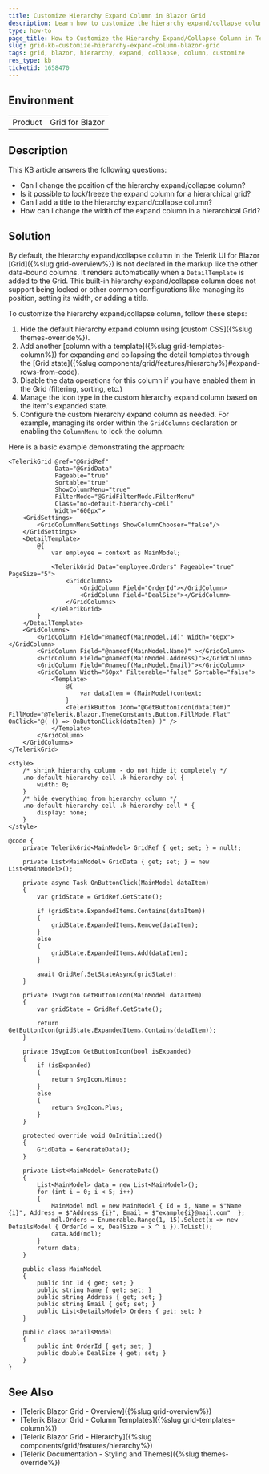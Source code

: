 ```yaml
---
title: Customize Hierarchy Expand Column in Blazor Grid
description: Learn how to customize the hierarchy expand/collapse column in Telerik Blazor Grid, including changing its position, locking it, and setting its width and title.
type: how-to
page_title: How to Customize the Hierarchy Expand/Collapse Column in Telerik Blazor Grid
slug: grid-kb-customize-hierarchy-expand-column-blazor-grid
tags: grid, blazor, hierarchy, expand, collapse, column, customize
res_type: kb
ticketid: 1658470
---
```


## Environment

<table>
    <tbody>
        <tr>
            <td>Product</td>
            <td>Grid for Blazor</td>
        </tr>
    </tbody>
</table>

## Description

This KB article answers the following questions:

- Can I change the position of the hierarchy expand/collapse column?
- Is it possible to lock/freeze the expand column for a hierarchical grid?
- Can I add a title to the hierarchy expand/collapse column?
- How can I change the width of the expand column in a hierarchical Grid?

## Solution

By default, the hierarchy expand/collapse column in the Telerik UI for Blazor [Grid]({%slug grid-overview%}) is not declared in the markup like the other data-bound columns. It renders automatically when a `DetailTemplate` is added to the Grid. This built-in hierarchy expand/collapse column does not support being locked or other common configurations like managing its position, setting its width, or adding a title.

To customize the hierarchy expand/collapse column, follow these steps:

1. Hide the default hierarchy expand column using [custom CSS]({%slug themes-override%}).
2. Add another [column with a template]({%slug grid-templates-column%}) for expanding and collapsing the detail templates through the [Grid state]({%slug components/grid/features/hierarchy%}#expand-rows-from-code).
3. Disable the data operations for this column if you have enabled them in the Grid (filtering, sorting, etc.)
4. Manage the icon type in the custom hierarchy expand column based on the item's expanded state.
5. Configure the custom hierarchy expand column as needed. For example, managing its order within the `GridColumns` declaration or enabling the `ColumnMenu` to lock the column.

Here is a basic example demonstrating the approach: 

````CSHTML
<TelerikGrid @ref="@GridRef"
             Data="@GridData"
             Pageable="true"
             Sortable="true"
             ShowColumnMenu="true"
             FilterMode="@GridFilterMode.FilterMenu"
             Class="no-default-hierarchy-cell"
             Width="600px">
    <GridSettings>
        <GridColumnMenuSettings ShowColumnChooser="false"/>
    </GridSettings>
    <DetailTemplate>
        @{
            var employee = context as MainModel;

            <TelerikGrid Data="employee.Orders" Pageable="true" PageSize="5">
                <GridColumns>
                    <GridColumn Field="OrderId"></GridColumn>
                    <GridColumn Field="DealSize"></GridColumn>
                </GridColumns>
            </TelerikGrid>
        }
    </DetailTemplate>
    <GridColumns>       
        <GridColumn Field="@nameof(MainModel.Id)" Width="60px"></GridColumn>
        <GridColumn Field="@nameof(MainModel.Name)" ></GridColumn>
        <GridColumn Field="@nameof(MainModel.Address)"></GridColumn>
        <GridColumn Field="@nameof(MainModel.Email)"></GridColumn>
        <GridColumn Width="60px" Filterable="false" Sortable="false">
            <Template>
                @{
                    var dataItem = (MainModel)context;
                }
                <TelerikButton Icon="@GetButtonIcon(dataItem)" FillMode="@Telerik.Blazor.ThemeConstants.Button.FillMode.Flat" OnClick="@( () => OnButtonClick(dataItem) )" />
            </Template>
        </GridColumn>        
    </GridColumns>
</TelerikGrid>

<style>
    /* shrink hierarchy column - do not hide it completely */
    .no-default-hierarchy-cell .k-hierarchy-col {
        width: 0;
    }
    /* hide everything from hierarchy column */
    .no-default-hierarchy-cell .k-hierarchy-cell * {
        display: none;
    }
</style>

@code {
    private TelerikGrid<MainModel> GridRef { get; set; } = null!;

    private List<MainModel> GridData { get; set; } = new List<MainModel>();

    private async Task OnButtonClick(MainModel dataItem)
    {
        var gridState = GridRef.GetState();

        if (gridState.ExpandedItems.Contains(dataItem))
        {
            gridState.ExpandedItems.Remove(dataItem);
        }
        else
        {
            gridState.ExpandedItems.Add(dataItem);
        }

        await GridRef.SetStateAsync(gridState);
    }

    private ISvgIcon GetButtonIcon(MainModel dataItem)
    {
        var gridState = GridRef.GetState();

        return GetButtonIcon(gridState.ExpandedItems.Contains(dataItem));
    }

    private ISvgIcon GetButtonIcon(bool isExpanded)
    {
        if (isExpanded)
        {
            return SvgIcon.Minus;
        }
        else
        {
            return SvgIcon.Plus;
        }
    }

    protected override void OnInitialized()
    {
        GridData = GenerateData();
    }

    private List<MainModel> GenerateData()
    {
        List<MainModel> data = new List<MainModel>();
        for (int i = 0; i < 5; i++)
        {
            MainModel mdl = new MainModel { Id = i, Name = $"Name {i}", Address = $"Address {i}", Email = $"example{i}@mail.com"  };
            mdl.Orders = Enumerable.Range(1, 15).Select(x => new DetailsModel { OrderId = x, DealSize = x ^ i }).ToList();
            data.Add(mdl);
        }
        return data;
    }

    public class MainModel
    {
        public int Id { get; set; }
        public string Name { get; set; }
        public string Address { get; set; }
        public string Email { get; set; }
        public List<DetailsModel> Orders { get; set; }
    }

    public class DetailsModel
    {
        public int OrderId { get; set; }
        public double DealSize { get; set; }
    }
}
````

## See Also

- [Telerik Blazor Grid - Overview]({%slug grid-overview%})
- [Telerik Blazor Grid - Column Templates]({%slug grid-templates-column%})
- [Telerik Blazor Grid - Hierarchy]({%slug components/grid/features/hierarchy%})
- [Telerik Documentation - Styling and Themes]({%slug themes-override%})